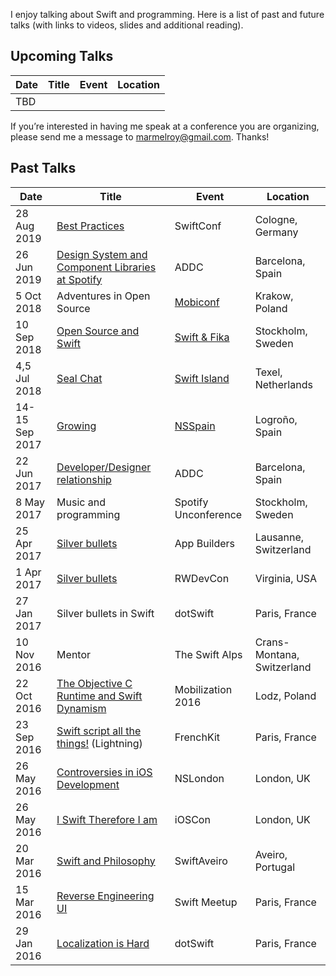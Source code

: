 I enjoy talking about Swift and programming. Here is a list of past and future talks (with links to videos, slides and additional reading). 

## Upcoming Talks

| Date        | Title | Event | Location |
| ----------- | ----- | ----- | -------- |
| TBD |

If you’re interested in having me speak at a conference you are organizing, please send me a message to <marmelroy@gmail.com>. Thanks!

## Past Talks

| Date        | Title | Event | Location |
| ----------- | ----- | ----- | -------- |
| 28 Aug 2019 | [Best Practices](https://www.youtube.com/watch?v=nIHfhPozB3k) | SwiftConf | Cologne, Germany |
| 26 Jun 2019 | [Design System and Component Libraries at Spotify](https://www.youtube.com/watch?v=ZgNuA9Ra9a0) | ADDC | Barcelona, Spain |
| 5 Oct 2018 | Adventures in Open Source | [Mobiconf](https://2018.mobiconf.org) | Krakow, Poland |
| 10 Sep 2018 | [Open Source and Swift](https://www.youtube.com/watch?v=Fj6iFCZ800U) | [Swift & Fika](http://www.swiftandfika.com) | Stockholm, Sweden |
| 4,5 Jul 2018 | [Seal Chat](https://github.com/SwiftIsland/SealChat) | [Swift Island](https://swiftisland.nl) | Texel, Netherlands |
| 14-15 Sep 2017 | [Growing](https://vimeo.com/235141627) | [NSSpain](https://2017.nsspain.com) | Logroño, Spain |
| 22 Jun 2017 | [Developer/Designer relationship](https://www.youtube.com/watch?v=yPtsoKpVIo0) | ADDC | Barcelona, Spain |
| 8 May 2017 | Music and programming | Spotify Unconference | Stockholm, Sweden |
| 25 Apr 2017 | [Silver bullets](https://www.youtube.com/watch?v=zUABfqFOb2Q) | App Builders | Lausanne, Switzerland |
| 1 Apr 2017 | [Silver bullets](https://www.raywenderlich.com/282-rwdevcon-2017-inspiration-talk-silver-bullets-and-hype-by-roy-marmelstein) | RWDevCon | Virginia, USA |
| 27 Jan 2017 | Silver bullets in Swift | dotSwift | Paris, France |
| 10 Nov 2016 | Mentor | The Swift Alps | Crans-Montana, Switzerland |
| 22 Oct 2016 | [The Objective C Runtime and Swift Dynamism](https://www.youtube.com/watch?v=HNE4ukOYfy8) | Mobilization 2016 | Lodz, Poland |
| 23 Sep 2016 | [Swift script all the things!](https://www.youtube.com/watch?v=KnzWG0oRYGE) (Lightning) | FrenchKit | Paris, France |
| 26 May 2016 | [Controversies in iOS Development](https://github.com/marmelroy/Talks/tree/master/2016/NSLondon) | NSLondon | London, UK |
| 26 May 2016 | [I Swift Therefore I am](https://github.com/marmelroy/Talks/tree/master/2016/iOS%20Con) | iOSCon | London, UK |
| 20 Mar 2016 | [Swift and Philosophy](https://www.youtube.com/watch?v=DmznMIe9Vfc) | SwiftAveiro | Aveiro, Portugal |
| 15 Mar 2016 | [Reverse Engineering UI](https://github.com/marmelroy/Talks/tree/master/2016/ParisSwift) | Swift Meetup | Paris, France |
| 29 Jan 2016 | [Localization is Hard](https://github.com/marmelroy/Talks/tree/master/2016/DotSwift) | dotSwift | Paris, France |

